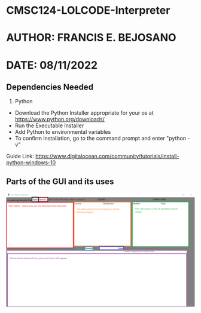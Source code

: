 # CMSC124-LOLCODE-Interpreter
# AUTHOR: FRANCIS E. BEJOSANO
# DATE: 08/11/2022

## Dependencies Needed
1. Python
- Download the Python Installer appropriate for your os at https://www.python.org/downloads/
- Run the Executable Installer
- Add Python to environmental variables
- To confirm installation, go to the command prompt and enter "python -v"

Guide Link: https://www.digitalocean.com/community/tutorials/install-python-windows-10

## Parts of the GUI and its uses
![finished_app1](gui_parts.png)